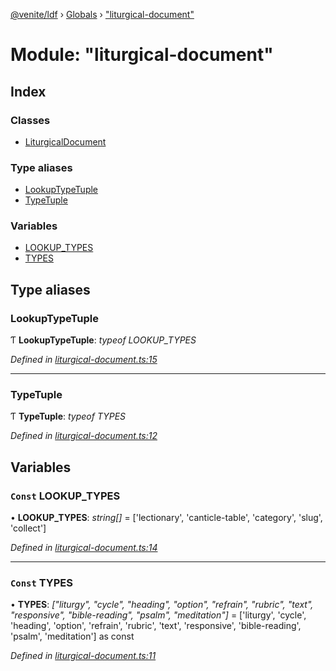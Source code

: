 [@venite/ldf](../README.md) › [Globals](../globals.md) › ["liturgical-document"](_liturgical_document_.md)

# Module: "liturgical-document"

## Index

### Classes

* [LiturgicalDocument](../classes/_liturgical_document_.liturgicaldocument.md)

### Type aliases

* [LookupTypeTuple](_liturgical_document_.md#lookuptypetuple)
* [TypeTuple](_liturgical_document_.md#typetuple)

### Variables

* [LOOKUP_TYPES](_liturgical_document_.md#const-lookup_types)
* [TYPES](_liturgical_document_.md#const-types)

## Type aliases

###  LookupTypeTuple

Ƭ **LookupTypeTuple**: *typeof LOOKUP_TYPES*

*Defined in [liturgical-document.ts:15](https://github.com/gbj/venite/blob/461bbe8/ldf/src/liturgical-document.ts#L15)*

___

###  TypeTuple

Ƭ **TypeTuple**: *typeof TYPES*

*Defined in [liturgical-document.ts:12](https://github.com/gbj/venite/blob/461bbe8/ldf/src/liturgical-document.ts#L12)*

## Variables

### `Const` LOOKUP_TYPES

• **LOOKUP_TYPES**: *string[]* = ['lectionary', 'canticle-table', 'category', 'slug', 'collect']

*Defined in [liturgical-document.ts:14](https://github.com/gbj/venite/blob/461bbe8/ldf/src/liturgical-document.ts#L14)*

___

### `Const` TYPES

• **TYPES**: *["liturgy", "cycle", "heading", "option", "refrain", "rubric", "text", "responsive", "bible-reading", "psalm", "meditation"]* = ['liturgy', 'cycle', 'heading', 'option', 'refrain', 'rubric', 'text', 'responsive', 'bible-reading', 'psalm', 'meditation'] as const

*Defined in [liturgical-document.ts:11](https://github.com/gbj/venite/blob/461bbe8/ldf/src/liturgical-document.ts#L11)*
